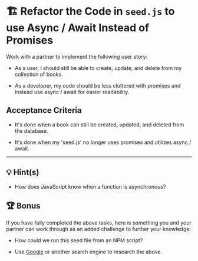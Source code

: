 # 🏗️ Refactor the Code in `seed.js`  to use Async / Await Instead of Promises

Work with a partner to implement the following user story:

* As a user, I should still be able to create, update, and delete from my collection of books.

* As a developer, my code should be less cluttered with promises and instead use async / await for easier readability.

## Acceptance Criteria

* It's done when a book can still be created, updated, and deleted from the database.

* It's done when my 'seed.js' no longer uses promises and utilizes async / await.

---

## 💡 Hint(s)

* How does JavaScript know when a function is asynchronous?

## 🏆 Bonus

If you have fully completed the above tasks, here is something you and your partner can work through as an added challenge to further your knowledge:

  * How could we run this seed file from an NPM script?

* Use [Google](https://www.google.com) or another search engine to research the above.

